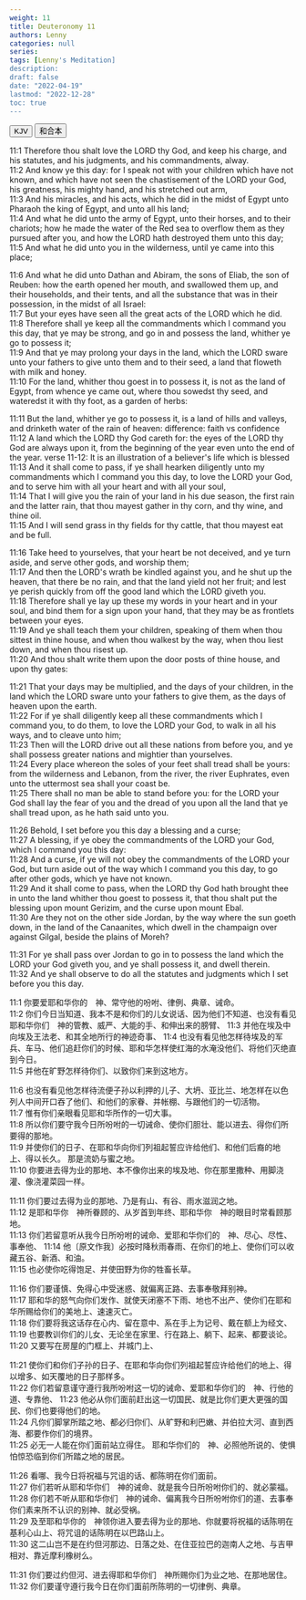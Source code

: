 ```yaml
---
weight: 11
title: Deuteronomy 11
authors: Lenny
categories: null
series:
tags: [Lenny's Meditation]
description: 
draft: false
date: "2022-04-19"
lastmod: "2022-12-28"
toc: true
---
```


<!--more-->

<!-- Tab links -->
<div class="tab">
  <button class="tablinks active" onclick="tablabel(event, 'english')">KJV</button>
  <button class="tablinks" onclick="tablabel(event, 'chinese')">和合本</button>
  
</div>

<!-- Tab content -->
<div id="english" class="tabcontent" style="display:block">

11:1 Therefore thou shalt love the LORD thy God, and keep his charge, and his statutes, and his judgments, and his commandments, alway.  
11:2 And know ye this day: for I speak not with your children which have not known, and which have not seen the chastisement of the LORD your God, his greatness, his mighty hand, and his stretched out arm,  
11:3 And his miracles, and his acts, which he did in the midst of Egypt unto Pharaoh the king of Egypt, and unto all his land;  
11:4 And what he did unto the army of Egypt, unto their horses, and to their chariots; how he made the water of the Red sea to overflow them as they pursued after you, and how the LORD hath destroyed them unto this day;  
11:5 And what he did unto you in the wilderness, until ye came into this place;  

11:6 And what he did unto Dathan and Abiram, the sons of Eliab, the son of Reuben: how the earth opened her mouth, and swallowed them up, and their households, and their tents, and all the substance that was in their possession, in the midst of all Israel:  
11:7 But your eyes have seen all the great acts of the LORD which he did.  
11:8 Therefore shall ye keep all the commandments which I command you this day, that ye may be strong, and go in and possess the land, whither ye go to possess it;  
11:9 And that ye may prolong your days in the land, which the LORD sware unto your fathers to give unto them and to their seed, a land that floweth with milk and honey.  
11:10 For the land, whither thou goest in to possess it, is not as the land of Egypt, from whence ye came out, where thou sowedst thy seed, and wateredst it with thy foot, as a garden of herbs:  

11:11 But the land, whither ye go to possess it, is a land of hills and valleys, and drinketh water of the rain of heaven: <a class = "marginnote"> difference: faith vs confidence</a>  
11:12 A land which the LORD thy God careth for: the eyes of the LORD thy God are always upon it, from the beginning of the year even unto the end of the year. <a class = "marginnote">verse 11-12: It is an illustration of a believer's life which is blessed</a>  
11:13 And it shall come to pass, if ye shall hearken diligently unto my commandments which I command you this day, to love the LORD your God, and to serve him with all your heart and with all your soul,  
11:14 That I will give you the rain of your land in his due season, the first rain and the latter rain, that thou mayest gather in thy corn, and thy wine, and thine oil.  
11:15 And I will send grass in thy fields for thy cattle, that thou mayest eat and be full.  

11:16 Take heed to yourselves, that your heart be not deceived, and ye turn aside, and serve other gods, and worship them;  
11:17 And then the LORD's wrath be kindled against you, and he shut up the heaven, that there be no rain, and that the land yield not her fruit; and lest ye perish quickly from off the good land which the LORD giveth you.  
11:18 Therefore shall ye lay up these my words in your heart and in your soul, and bind them for a sign upon your hand, that they may be as frontlets between your eyes.  
11:19 And ye shall teach them your children, speaking of them when thou sittest in thine house, and when thou walkest by the way, when thou liest down, and when thou risest up.  
11:20 And thou shalt write them upon the door posts of thine house, and upon thy gates:  

11:21 That your days may be multiplied, and the days of your children, in the land which the LORD sware unto your fathers to give them, as the days of heaven upon the earth.  
11:22 For if ye shall diligently keep all these commandments which I command you, to do them, to love the LORD your God, to walk in all his ways, and to cleave unto him;  
11:23 Then will the LORD drive out all these nations from before you, and ye shall possess greater nations and mightier than yourselves.  
11:24 Every place whereon the soles of your feet shall tread shall be yours: from the wilderness and Lebanon, from the river, the river Euphrates, even unto the uttermost sea shall your coast be.  
11:25 There shall no man be able to stand before you: for the LORD your God shall lay the fear of you and the dread of you upon all the land that ye shall tread upon, as he hath said unto you.  

11:26 Behold, I set before you this day a blessing and a curse;  
11:27 A blessing, if ye obey the commandments of the LORD your God, which I command you this day:  
11:28 And a curse, if ye will not obey the commandments of the LORD your God, but turn aside out of the way which I command you this day, to go after other gods, which ye have not known.  
11:29 And it shall come to pass, when the LORD thy God hath brought thee in unto the land whither thou goest to possess it, that thou shalt put the blessing upon mount Gerizim, and the curse upon mount Ebal.  
11:30 Are they not on the other side Jordan, by the way where the sun goeth down, in the land of the Canaanites, which dwell in the champaign over against Gilgal, beside the plains of Moreh?  

11:31 For ye shall pass over Jordan to go in to possess the land which the LORD your God giveth you, and ye shall possess it, and dwell therein.  
11:32 And ye shall observe to do all the statutes and judgments which I set before you this day.  
</div>



<div id="chinese" class="tabcontent" style="display:block">

11:1 你要爱耶和华你的　神、常守他的吩咐、律例、典章、诫命。  
11:2 你们今日当知道、我本不是和你们的儿女说话、因为他们不知道、也没有看见耶和华你们　神的管教、威严、大能的手、和伸出来的膀臂、
11:3 并他在埃及中向埃及王法老、和其全地所行的神迹奇事、
11:4 也没有看见他怎样待埃及的军兵、车马、他们追赶你们的时候、耶和华怎样使红海的水淹没他们、将他们灭绝直到今日。  
11:5 并他在旷野怎样待你们、以致你们来到这地方。  

11:6 也没有看见他怎样待流便子孙以利押的儿子、大坍、亚比兰、地怎样在以色列人中间开口吞了他们、和他们的家眷、并帐棚、与跟他们的一切活物。  
11:7 惟有你们亲眼看见耶和华所作的一切大事。  
11:8 所以你们要守我今日所吩咐的一切诫命、使你们胆壮、能以进去、得你们所要得的那地。  
11:9 并使你们的日子、在耶和华向你们列祖起誓应许给他们、和他们后裔的地上、得以长久。  那是流奶与蜜之地。  
11:10 你要进去得为业的那地、本不像你出来的埃及地、你在那里撒种、用脚浇灌、像浇灌菜园一样。  

11:11 你们要过去得为业的那地、乃是有山、有谷、雨水滋润之地。  
11:12 是耶和华你　神所眷顾的、从岁首到年终、耶和华你　神的眼目时常看顾那地。  
11:13 你们若留意听从我今日所吩咐的诫命、爱耶和华你们的　神、尽心、尽性、事奉他、
11:14 他〔原文作我〕必按时降秋雨春雨、在你们的地上、使你们可以收藏五谷、新酒、和油。  
11:15 也必使你吃得饱足、并使田野为你的牲畜长草。  

11:16 你们要谨慎、免得心中受迷惑、就偏离正路、去事奉敬拜别神。  
11:17 耶和华的怒气向你们发作、就使天闭塞不下雨、地也不出产、使你们在耶和华所赐给你们的美地上、速速灭亡。  
11:18 你们要将我这话存在心内、留在意中、系在手上为记号、戴在额上为经文、
11:19 也要教训你们的儿女、无论坐在家里、行在路上、躺下、起来、都要谈论。  
11:20 又要写在房屋的门框上、并城门上、

11:21 使你们和你们子孙的日子、在耶和华向你们列祖起誓应许给他们的地上、得以增多、如天覆地的日子那样多。  
11:22 你们若留意谨守遵行我所吩咐这一切的诫命、爱耶和华你们的　神、行他的道、专靠他、
11:23 他必从你们面前赶出这一切国民、就是比你们更大更强的国民、你们也要得他们的地。  
11:24 凡你们脚掌所踏之地、都必归你们、从旷野和利巴嫩、并伯拉大河、直到西海、都要作你们的境界。  
11:25 必无一人能在你们面前站立得住。  耶和华你们的　神、必照他所说的、使惧怕惊恐临到你们所踏之地的居民。  

11:26 看哪、我今日将祝福与咒诅的话、都陈明在你们面前。  
11:27 你们若听从耶和华你们　神的诫命、就是我今日所吩咐你们的、就必蒙福。  
11:28 你们若不听从耶和华你们　神的诫命、偏离我今日所吩咐你们的道、去事奉你们素来所不认识的别神、就必受祸。  
11:29 及至耶和华你的　神领你进入要去得为业的那地、你就要将祝福的话陈明在基利心山上、将咒诅的话陈明在以巴路山上。  
11:30 这二山岂不是在约但河那边、日落之处、在住亚拉巴的迦南人之地、与吉甲相对、靠近摩利橡树么。  

11:31 你们要过约但河、进去得耶和华你们　神所赐你们为业之地、在那地居住。  
11:32 你们要谨守遵行我今日在你们面前所陈明的一切律例、典章。  
</div>
